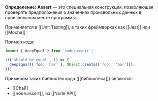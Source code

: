 **Определение:**
**Assert** — это специальная конструкция, позволяющая проверять предположения о значениях произвольных данных в произвольном месте программы.

Применяется в [[Unit Testing]], в таких фреймворках как [[Jest]] или [[Mocha]].

Пример кода:
```ts
import { deepEqual } from 'node:assert';

it('should be equal', () => {
  deepEqual({ foo: 'bar' }, Object.create(['foo', 'bar']));
});
```

Примером таких библиотек кода ([[библиотека]]) являются:
- [[Chai]]
- [[node:assert]], из [[Node API]]
